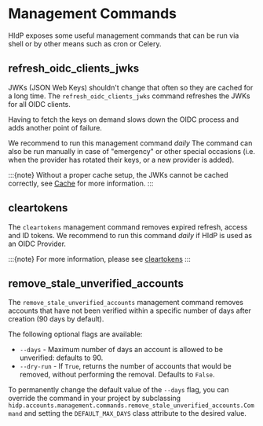 # Management Commands
HIdP exposes some useful management commands that can be run via shell or by other
means such as cron or Celery.

## refresh_oidc_clients_jwks
JWKs (JSON Web Keys) shouldn't change that often so they are cached for a long time.
The ``refresh_oidc_clients_jwks`` command refreshes the JWKs for
all OIDC clients.

Having to fetch the keys on demand slows down the OIDC process and adds another point of
failure.

We recommend to run this management command *daily* The command can also be run
manually in case of "emergency" or other special occasions (i.e. when the provider has
rotated their keys, or a new provider is added).

:::{note}
Without a proper cache setup, the JWKs cannot be cached correctly, see
[Cache](project:installation.md#cache) for more information.
:::

## cleartokens
The ``cleartokens`` management command removes expired refresh, access
and ID tokens. We recommend to run this command *daily* if HIdP is used as an OIDC
Provider.

:::{note}
For more information, please see [cleartokens](https://django-oauth-toolkit.readthedocs.io/en/latest/management_commands.html#cleartokens)
:::

## remove_stale_unverified_accounts
The ``remove_stale_unverified_accounts`` management command removes accounts that have
not been verified within a specific number of days after creation (90 days by default).

The following optional flags are available:
- ``--days`` - Maximum number of days an account is allowed to be unverified: defaults to 90.
- ``--dry-run`` - If `True`, returns the number of accounts that would be removed,
without performing the removal. Defaults to `False`.

To permanently change the default value of the `--days` flag, you can override the command
in your project by subclassing `hidp.accounts.management.commands.remove_stale_unverified_accounts.Command`
and setting the `DEFAULT_MAX_DAYS` class attribute to the desired value.
